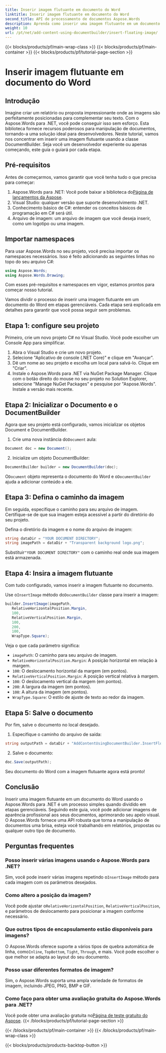 ```yaml
---
title: Inserir imagem flutuante em documento do Word
linktitle: Inserir imagem flutuante em documento do Word
second_title: API de processamento de documentos Aspose.Words
description: Aprenda como inserir uma imagem flutuante em um documento do Word usando o Aspose.Words para .NET com este guia detalhado passo a passo. Perfeito para aprimorar seus documentos.
weight: 10
url: /pt/net/add-content-using-documentbuilder/insert-floating-image/
---
```


{{< blocks/products/pf/main-wrap-class >}}
{{< blocks/products/pf/main-container >}}
{{< blocks/products/pf/tutorial-page-section >}}

# Inserir imagem flutuante em documento do Word

## Introdução

Imagine criar um relatório ou proposta impressionante onde as imagens são perfeitamente posicionadas para complementar seu texto. Com o Aspose.Words para .NET, você pode conseguir isso sem esforço. Esta biblioteca fornece recursos poderosos para manipulação de documentos, tornando-a uma solução ideal para desenvolvedores. Neste tutorial, vamos nos concentrar em inserir uma imagem flutuante usando a classe DocumentBuilder. Seja você um desenvolvedor experiente ou apenas começando, este guia o guiará por cada etapa.

## Pré-requisitos

Antes de começarmos, vamos garantir que você tenha tudo o que precisa para começar:

1.  Aspose.Words para .NET: Você pode baixar a biblioteca do[Página de lançamentos da Aspose](https://releases.aspose.com/words/net/).
2. Visual Studio: qualquer versão que suporte desenvolvimento .NET.
3. Conhecimento básico de C#: entender os conceitos básicos de programação em C# será útil.
4. Arquivo de imagem: um arquivo de imagem que você deseja inserir, como um logotipo ou uma imagem.

## Importar namespaces

Para usar Aspose.Words no seu projeto, você precisa importar os namespaces necessários. Isso é feito adicionando as seguintes linhas no topo do seu arquivo C#:

```csharp
using Aspose.Words;
using Aspose.Words.Drawing;
```

Com esses pré-requisitos e namespaces em vigor, estamos prontos para começar nosso tutorial.

Vamos dividir o processo de inserir uma imagem flutuante em um documento do Word em etapas gerenciáveis. Cada etapa será explicada em detalhes para garantir que você possa seguir sem problemas.

## Etapa 1: configure seu projeto

Primeiro, crie um novo projeto C# no Visual Studio. Você pode escolher um Console App para simplificar.

1. Abra o Visual Studio e crie um novo projeto.
2. Selecione "Aplicativo de console (.NET Core)" e clique em "Avançar".
3. Dê um nome ao seu projeto e escolha um local para salvá-lo. Clique em "Criar".
4. Instale o Aspose.Words para .NET via NuGet Package Manager. Clique com o botão direito do mouse no seu projeto no Solution Explorer, selecione "Manage NuGet Packages" e pesquise por "Aspose.Words". Instale a versão mais recente.

## Etapa 2: Inicializar o Documento e o DocumentBuilder

Agora que seu projeto está configurado, vamos inicializar os objetos Document e DocumentBuilder.

1.  Crie uma nova instância do`Document` aula:

```csharp
Document doc = new Document();
```

2. Inicialize um objeto DocumentBuilder:

```csharp
DocumentBuilder builder = new DocumentBuilder(doc);
```

 O`Document` objeto representa o documento do Word e o`DocumentBuilder` ajuda a adicionar conteúdo a ele.

## Etapa 3: Defina o caminho da imagem

Em seguida, especifique o caminho para seu arquivo de imagem. Certifique-se de que sua imagem esteja acessível a partir do diretório do seu projeto.

Defina o diretório da imagem e o nome do arquivo de imagem:

```csharp
string dataDir = "YOUR DOCUMENT DIRECTORY";
string imagePath = dataDir + "Transparent background logo.png";
```

 Substituir`"YOUR DOCUMENT DIRECTORY"` com o caminho real onde sua imagem está armazenada.

## Etapa 4: Insira a imagem flutuante

Com tudo configurado, vamos inserir a imagem flutuante no documento.

 Use o`InsertImage` método do`DocumentBuilder` classe para inserir a imagem:

```csharp
builder.InsertImage(imagePath,
   RelativeHorizontalPosition.Margin,
   100,
   RelativeVerticalPosition.Margin,
   100,
   200,
   100,
   WrapType.Square);
```

Veja o que cada parâmetro significa:
- `imagePath`: O caminho para seu arquivo de imagem.
- `RelativeHorizontalPosition.Margin`: A posição horizontal em relação à margem.
- `100`: O deslocamento horizontal da margem (em pontos).
- `RelativeVerticalPosition.Margin`: A posição vertical relativa à margem.
- `100`: O deslocamento vertical da margem (em pontos).
- `200`: A largura da imagem (em pontos).
- `100`: A altura da imagem (em pontos).
- `WrapType.Square`: O estilo de ajuste de texto ao redor da imagem.

## Etapa 5: Salve o documento

Por fim, salve o documento no local desejado.

1. Especifique o caminho do arquivo de saída:

```csharp
string outputPath = dataDir + "AddContentUsingDocumentBuilder.InsertFloatingImage.docx";
```

2. Salve o documento:

```csharp
doc.Save(outputPath);
```

Seu documento do Word com a imagem flutuante agora está pronto!

## Conclusão

Inserir uma imagem flutuante em um documento do Word usando o Aspose.Words para .NET é um processo simples quando dividido em etapas gerenciáveis. Seguindo este guia, você pode adicionar imagens de aparência profissional aos seus documentos, aprimorando seu apelo visual. O Aspose.Words fornece uma API robusta que torna a manipulação de documentos uma brisa, esteja você trabalhando em relatórios, propostas ou qualquer outro tipo de documento.

## Perguntas frequentes

### Posso inserir várias imagens usando o Aspose.Words para .NET?

 Sim, você pode inserir várias imagens repetindo o`InsertImage` método para cada imagem com os parâmetros desejados.

### Como altero a posição da imagem?

 Você pode ajustar o`RelativeHorizontalPosition`, `RelativeVerticalPosition`, e parâmetros de deslocamento para posicionar a imagem conforme necessário.

### Que outros tipos de encapsulamento estão disponíveis para imagens?

 O Aspose.Words oferece suporte a vários tipos de quebra automática de linha, como`Inline`, `TopBottom`, `Tight`, `Through`, e mais. Você pode escolher o que melhor se adapta ao layout do seu documento.

### Posso usar diferentes formatos de imagem?

Sim, o Aspose.Words suporta uma ampla variedade de formatos de imagem, incluindo JPEG, PNG, BMP e GIF.

### Como faço para obter uma avaliação gratuita do Aspose.Words para .NET?

 Você pode obter uma avaliação gratuita no[Página de teste gratuito do Aspose](https://releases.aspose.com/).
{{< /blocks/products/pf/tutorial-page-section >}}

{{< /blocks/products/pf/main-container >}}
{{< /blocks/products/pf/main-wrap-class >}}

{{< blocks/products/products-backtop-button >}}
